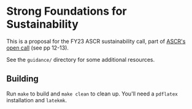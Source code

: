 # Strong Foundations for Sustainability

This is a proposal for the FY23 ASCR sustainability call, part of
[ASCR's open call](https://science.osti.gov/ascr/-/media/grants/pdf/foas/2023/SC_FOA_0002844.pdf)
(see pp 12-13).

See the `guidance/` directory for some additional resources.

## Building

Run `make` to build and `make clean` to clean up. You'll need a `pdflatex` installation
and `latekmk`.
